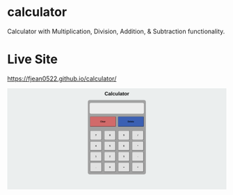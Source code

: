 # calculator
Calculator with Multiplication, Division, Addition, & Subtraction functionality.

# Live Site
https://fjean0522.github.io/calculator/

![Website Screenshot](/images/calculator_prev.png)
